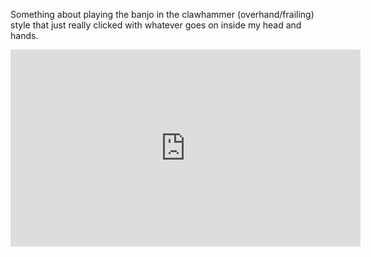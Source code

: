 
<!--- Banjo -->

Something about playing the banjo in the clawhammer (overhand/frailing) style that just really clicked with whatever goes on inside my head and hands.  

<iframe width="560" height="315" src="https://www.youtube.com/embed/videoseries?list=PLcuTOh7wTTtU_DhGRb0rN-CPydvk16lGK" frameborder="0" allow="accelerometer; autoplay; encrypted-media; gyroscope; picture-in-picture" allowfullscreen></iframe>
